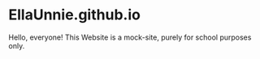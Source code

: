 # EllaUnnie.github.io
Hello, everyone! This Website is a mock-site, purely for school purposes only.
